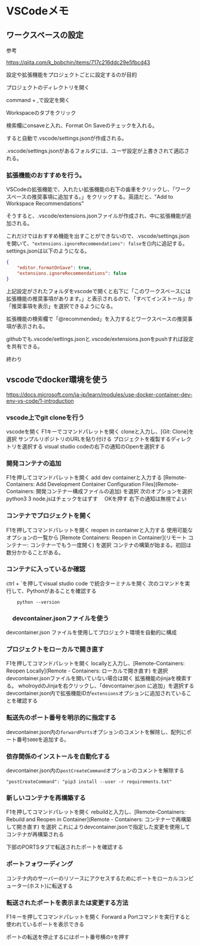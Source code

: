 # VSCodeメモ



## ワークスペースの設定

参考

https://qiita.com/k_bobchin/items/717c216ddc29e5fbcd43



設定や拡張機能をプロジェクトごとに設定するのが目的

プロジェクトのディレクトリを開く

command + ,で設定を開く

Workspaceのタブをクリック

検索欄にonsaveと入れ、Format On Saveのチェックを入れる。

すると自動で.vscode/settings.jsonが作成される。

.vscode/settings.jsonがあるフォルダには、ユーザ設定が上書きされて適応される。

### 拡張機能のおすすめを行う。

VSCodeの拡張機能で、入れたい拡張機能の右下の歯車をクリックし、「ワークスペースの推奨事項に追加する。」をクリックする。英語だと、"Add to Workspace Recommendations"

そうすると、.vscode/extensions.jsonファイルが作成され、中に拡張機能が追加される。

これだけではおすすめ機能を出すことができないので、.vscode/settings.jsonを開いて、`"extensions.ignoreRecommendations": false`を{}内に追記する。settings.jsonは以下のようになる。

```json
{
    "editor.formatOnSave": true,
    "extensions.ignoreRecommendations": false
}
```



上記設定がされたフォルダをvscodeで開くと右下に「このワークスペースには拡張機能の推奨事項があります。」と表示されるので、「すべてインストール」か「推奨事項を表示」を選択できるようになる。

拡張機能の検索欄で「@recommended」を入力するとワークスペースの推奨事項が表示される。

githubでも.vscode/settings.jsonと.vscode/extensions.jsonをpushすれば設定を共有できる。

終わり





## vscodeでdocker環境を使う
https://docs.microsoft.com/ja-jp/learn/modules/use-docker-container-dev-env-vs-code/1-introduction

### vscode上でgit cloneを行う
vscodeを開く
F1キーでコマンドパレットを開く
cloneと入力し、[Git: Clone]を選択
サンプルリポジトリのURLを貼り付ける
プロジェクトを複製するディレクトリを選択する
visual studio codeの右下の通知のOpenを選択する

### 開発コンテナの追加
F1を押してコマンドパレットを開く
add dev containerと入力する
[Remote-Containers: Add Development Container Configuration Files](Remote-Containers: 開発コンテナー構成ファイルの追加) を選択
次のオプションを選択
python3
3
node.jsはチェックをはずす　
OKを押す
右下の通知は無視でよい

### コンテナでプロジェクトを開く
F1を押してコマンドパレットを開く
reopen in containerと入力する
使用可能なオプションの一覧から [Remote Containers: Reopen in Container](リモート コンテナー: コンテナーでもう一度開く) を選択
コンテナの構築が始まる。初回は数分かかることがある。

### コンテナに入っているか確認
ctrl + `を押してvisual studio code で統合ターミナルを開く
次のコマンドを実行して、Pythonがあることを確認する
```bash:
	python --version
```




### 　devcontainer.jsonファイルを使う
devcontainer.json ファイルを使用してプロジェクト環境を自動的に構成

### プロジェクトをローカルで開き直す

F1を押してコマンドパレットを開く
locallyと入力し、[Remote-Containers: Reopen Locally](Remote - Containers: ローカルで開き直す) を選択
devcontainer.jsonファイルを開いていない場合は開く
拡張機能のjinjaを検索する。
wholroydのJinjaを右クリックし、「devcontainer.json に追加」を選択する
devcontainer.json内で拡張機能IDが`extensions`オプションに追加されていることを確認する

### 転送先のポート番号を明示的に指定する
devcontainer.json内の`forwardPorts`オプションのコメントを解除し、配列にポート番号`5000`を追加する。

### 依存関係のインストールを自動化する

devcontainer.json内の`postCreateCommand`オプションのコメントを解除する
```
"postCreateCommand": "pip3 install --user -r requirements.txt"
```
### 新しいコンテナを再構築する
F1を押してコマンドパレットを開く
rebuildと入力し、[Remote-Containers: Rebuild and Reopen in Container](Remote - Containers: コンテナーで再構築して開き直す) を選択
これによりdevcontainer.jsonで指定した変更を使用してコンテナが再構築される

下部のPORTSタブで転送されたポートを確認する

### ポートフォワーディング
コンテナ内のサーバーのリソースにアクセスするためにポートをローカルコンピューター(ホスト)に転送する

### 転送されたポートを表示または変更する方法

F1キーを押してコマンドパレットを開く
Forward a Portコマンドを実行すると使われているポートを表示できる

ポートの転送を停止するにはポート番号横の☓を押す